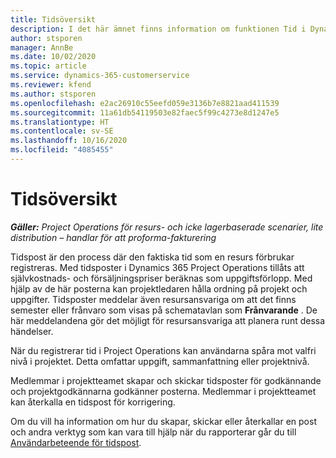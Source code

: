 ```yaml
---
title: Tidsöversikt
description: I det här ämnet finns information om funktionen Tid i Dynamics 365 Project Operations.
author: stsporen
manager: AnnBe
ms.date: 10/02/2020
ms.topic: article
ms.service: dynamics-365-customerservice
ms.reviewer: kfend
ms.author: stsporen
ms.openlocfilehash: e2ac26910c55eefd059e3136b7e8821aad411539
ms.sourcegitcommit: 11a61db54119503e82faec5f99c4273e8d1247e5
ms.translationtype: HT
ms.contentlocale: sv-SE
ms.lasthandoff: 10/16/2020
ms.locfileid: "4085455"
---
```

# <a name="time-overview"></a>Tidsöversikt

_**Gäller:** Project Operations för resurs- och icke lagerbaserade scenarier, lite distribution – handlar för att proforma-fakturering_

Tidspost är den process där den faktiska tid som en resurs förbrukar registreras. Med tidsposter i Dynamics 365 Project Operations tillåts att självkostnads- och försäljningspriser beräknas som uppgiftsförlopp. Med hjälp av de här posterna kan projektledaren hålla ordning på projekt och uppgifter. Tidsposter meddelar även resursansvariga om att det finns semester eller frånvaro som visas på schematavlan som **Frånvarande** . De här meddelandena gör det möjligt för resursansvariga att planera runt dessa händelser.

När du registrerar tid i Project Operations kan användarna spåra mot valfri nivå i projektet. Detta omfattar uppgift, sammanfattning eller projektnivå.

Medlemmar i projektteamet skapar och skickar tidsposter för godkännande och projektgodkännarna godkänner posterna. Medlemmar i projektteamet kan återkalla en tidspost för korrigering.

Om du vill ha information om hur du skapar, skickar eller återkallar en post och andra verktyg som kan vara till hjälp när du rapporterar går du till [Användarbeteende för tidspost](ui-behavior-time.md).

